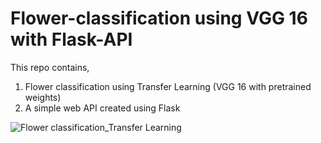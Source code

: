 # Flower-classification using VGG 16 with Flask-API

This repo contains, 
1. Flower classification using Transfer Learning (VGG 16 with pretrained weights)
2. A simple web API created using Flask 


![Flower classification_Transfer Learning](https://user-images.githubusercontent.com/38960563/89578546-964fd480-d832-11ea-9d75-bacb1c56bcaf.gif)



